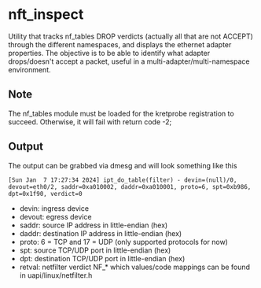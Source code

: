 # nft_inspect

Utility that tracks nf_tables DROP verdicts (actually all that are not ACCEPT) through the different namespaces, and displays the ethernet adapter properties. The objective is to be able to identify what adapter drops/doesn't accept a packet, useful in a multi-adapter/multi-namespace environment.

## Note

The nf_tables module must be loaded for the kretprobe registration to succeed. Otherwise, it will fail with return code -2;

## Output

The output can be grabbed via dmesg and will look something like this

```  
[Sun Jan  7 17:27:34 2024] ipt_do_table(filter) - devin=(null)/0, devout=eth0/2, saddr=0xa010002, daddr=0xa010001, proto=6, spt=0xb986, dpt=0x1f90, verdict=0
```

- devin: ingress device
- devout: egress device
- saddr: source IP address in little-endian (hex)
- daddr: destination IP address in little-endian (hex)
- proto: 6 = TCP and 17 = UDP (only supported protocols for now)
- spt: source TCP/UDP port in little-endian (hex)
- dpt: destination TCP/UDP port in little-endian (hex)
- retval: netfilter verdict NF_* which values/code mappings can be found in uapi/linux/netfilter.h
